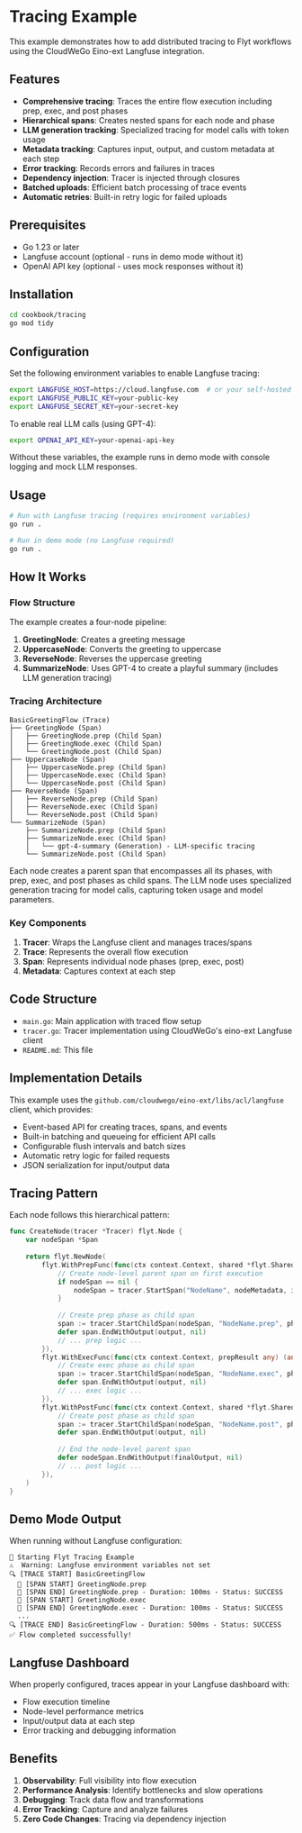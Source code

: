 # Tracing Example

This example demonstrates how to add distributed tracing to Flyt workflows using the CloudWeGo Eino-ext Langfuse integration.

## Features

- **Comprehensive tracing**: Traces the entire flow execution including prep, exec, and post phases
- **Hierarchical spans**: Creates nested spans for each node and phase
- **LLM generation tracking**: Specialized tracing for model calls with token usage
- **Metadata tracking**: Captures input, output, and custom metadata at each step
- **Error tracking**: Records errors and failures in traces
- **Dependency injection**: Tracer is injected through closures
- **Batched uploads**: Efficient batch processing of trace events
- **Automatic retries**: Built-in retry logic for failed uploads

## Prerequisites

- Go 1.23 or later
- Langfuse account (optional - runs in demo mode without it)
- OpenAI API key (optional - uses mock responses without it)

## Installation

```bash
cd cookbook/tracing
go mod tidy
```

## Configuration

Set the following environment variables to enable Langfuse tracing:

```bash
export LANGFUSE_HOST=https://cloud.langfuse.com  # or your self-hosted instance
export LANGFUSE_PUBLIC_KEY=your-public-key
export LANGFUSE_SECRET_KEY=your-secret-key
```

To enable real LLM calls (using GPT-4):

```bash
export OPENAI_API_KEY=your-openai-api-key
```

Without these variables, the example runs in demo mode with console logging and mock LLM responses.

## Usage

```bash
# Run with Langfuse tracing (requires environment variables)
go run .

# Run in demo mode (no Langfuse required)
go run .
```

## How It Works

### Flow Structure

The example creates a four-node pipeline:
1. **GreetingNode**: Creates a greeting message
2. **UppercaseNode**: Converts the greeting to uppercase
3. **ReverseNode**: Reverses the uppercase greeting
4. **SummarizeNode**: Uses GPT-4 to create a playful summary (includes LLM generation tracing)

### Tracing Architecture

```
BasicGreetingFlow (Trace)
├── GreetingNode (Span)
│   ├── GreetingNode.prep (Child Span)
│   ├── GreetingNode.exec (Child Span)
│   └── GreetingNode.post (Child Span)
├── UppercaseNode (Span)
│   ├── UppercaseNode.prep (Child Span)
│   ├── UppercaseNode.exec (Child Span)
│   └── UppercaseNode.post (Child Span)
├── ReverseNode (Span)
│   ├── ReverseNode.prep (Child Span)
│   ├── ReverseNode.exec (Child Span)
│   └── ReverseNode.post (Child Span)
└── SummarizeNode (Span)
    ├── SummarizeNode.prep (Child Span)
    ├── SummarizeNode.exec (Child Span)
    │   └── gpt-4-summary (Generation) - LLM-specific tracing
    └── SummarizeNode.post (Child Span)
```

Each node creates a parent span that encompasses all its phases, with prep, exec, and post phases as child spans. The LLM node uses specialized generation tracing for model calls, capturing token usage and model parameters.

### Key Components

1. **Tracer**: Wraps the Langfuse client and manages traces/spans
2. **Trace**: Represents the overall flow execution
3. **Span**: Represents individual node phases (prep, exec, post)
4. **Metadata**: Captures context at each step

## Code Structure

- `main.go`: Main application with traced flow setup
- `tracer.go`: Tracer implementation using CloudWeGo's eino-ext Langfuse client
- `README.md`: This file

## Implementation Details

This example uses the `github.com/cloudwego/eino-ext/libs/acl/langfuse` client, which provides:
- Event-based API for creating traces, spans, and events
- Built-in batching and queueing for efficient API calls
- Configurable flush intervals and batch sizes
- Automatic retry logic for failed requests
- JSON serialization for input/output data

## Tracing Pattern

Each node follows this hierarchical pattern:

```go
func CreateNode(tracer *Tracer) flyt.Node {
    var nodeSpan *Span
    
    return flyt.NewNode(
        flyt.WithPrepFunc(func(ctx context.Context, shared *flyt.SharedStore) (any, error) {
            // Create node-level parent span on first execution
            if nodeSpan == nil {
                nodeSpan = tracer.StartSpan("NodeName", nodeMetadata, input)
            }
            
            // Create prep phase as child span
            span := tracer.StartChildSpan(nodeSpan, "NodeName.prep", phaseMetadata, input)
            defer span.EndWithOutput(output, nil)
            // ... prep logic ...
        }),
        flyt.WithExecFunc(func(ctx context.Context, prepResult any) (any, error) {
            // Create exec phase as child span
            span := tracer.StartChildSpan(nodeSpan, "NodeName.exec", phaseMetadata, input)
            defer span.EndWithOutput(output, nil)
            // ... exec logic ...
        }),
        flyt.WithPostFunc(func(ctx context.Context, shared *flyt.SharedStore, prepResult, execResult any) (flyt.Action, error) {
            // Create post phase as child span
            span := tracer.StartChildSpan(nodeSpan, "NodeName.post", phaseMetadata, input)
            defer span.EndWithOutput(output, nil)
            
            // End the node-level parent span
            defer nodeSpan.EndWithOutput(finalOutput, nil)
            // ... post logic ...
        }),
    )
}
```

## Demo Mode Output

When running without Langfuse configuration:

```
🚀 Starting Flyt Tracing Example
⚠️  Warning: Langfuse environment variables not set
🔍 [TRACE START] BasicGreetingFlow
  📍 [SPAN START] GreetingNode.prep
  📍 [SPAN END] GreetingNode.prep - Duration: 100ms - Status: SUCCESS
  📍 [SPAN START] GreetingNode.exec
  📍 [SPAN END] GreetingNode.exec - Duration: 100ms - Status: SUCCESS
  ...
🔍 [TRACE END] BasicGreetingFlow - Duration: 500ms - Status: SUCCESS
✅ Flow completed successfully!
```

## Langfuse Dashboard

When properly configured, traces appear in your Langfuse dashboard with:
- Flow execution timeline
- Node-level performance metrics
- Input/output data at each step
- Error tracking and debugging information

## Benefits

1. **Observability**: Full visibility into flow execution
2. **Performance Analysis**: Identify bottlenecks and slow operations
3. **Debugging**: Track data flow and transformations
4. **Error Tracking**: Capture and analyze failures
5. **Zero Code Changes**: Tracing via dependency injection